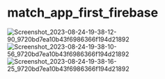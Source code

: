 # match_app_first_firebase

![Screenshot_2023-08-24-19-38-12-90_9720bd7ea10b43f6986366f194d21892](https://github.com/ReturajProshad/football_match_app_firebase/assets/130851471/67ceea06-6bd2-463f-8a20-0a418e06e424)
![Screenshot_2023-08-24-19-38-10-56_9720bd7ea10b43f6986366f194d21892](https://github.com/ReturajProshad/football_match_app_firebase/assets/130851471/c70f6e28-f9e7-46aa-96c6-786c40ad3c91)
![Screenshot_2023-08-24-19-38-16-25_9720bd7ea10b43f6986366f194d21892](https://github.com/ReturajProshad/football_match_app_firebase/assets/130851471/5afd4a52-9f1d-44f8-b1ae-0ad24f741828)
